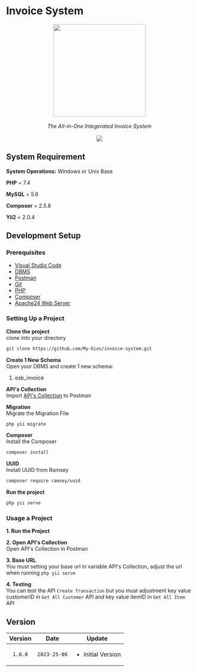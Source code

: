 # Invoice System
<div align="center" style='text-align : center;'>
  <div class='row'>
    <img src="https://img.freepik.com/free-icon/report_318-373693.jpg" width="250px"/>
  </div>
  <br>
  <i>The All-in-One Integerated Invoice System</i>
  <br>
</div>

<br>
<div align="center">
<img src="https://img.shields.io/badge/version-v1.0.0-blue" />
</div>

## System Requirement
**System Operations:** Windows or Unix Base

**PHP** = 7.4

**MySQL** = 5.6

**Composer** = 2.5.8

**Yii2** = 2.0.4

## Development Setup

### Prerequisites
<ul>
    <li><a href="https://code.visualstudio.com/download" target="_blank" rel="noopener noreferrer">Visual Studio Code</a></li>
    <li><a href="https://dev.mysql.com/downloads/workbench/" target="_blank" rel="noopener noreferrer">DBMS</a></li>
    <li><a href="https://www.postman.com/downloads/" target="_blank" rel="noopener noreferrer">Postman</a></li>
    <li><a href="https://git-scm.com/downloads" target="_blank" rel="noopener noreferrer">Git</a></li>
    <li><a href="https://www.php.net/downloads.php" target="_blank" rel="noopener noreferrer">PHP</a></li>
    <li><a href="https://getcomposer.org/download/" target="_blank" rel="noopener noreferrer">Composer</a></li>
    <li><a href="https://docs.google.com/document/d/10Xvm_m-IcQFSjnP-zyUdUItCayjlEMzU/edit?usp=sharing&ouid=101904115063108684048&rtpof=true&sd=true" target="_blank" rel="noopener noreferrer">Apache24 Web Server</a></li>
</ul>

### Setting Up a Project
<b>Clone the project</b>
<br>
clone into your directory
```bash
git clone https://github.com/My-Dios/invoice-system.git
```

<b>Create 1 New Schema</b> 
<br>
Open your DBMS and create 1 new schema:  
<ol>
    <li>esb_invoice</li>
</ol>

<b>API's Collection</b> 
<br>
Import <a href="https://drive.google.com/file/d/1U8A9BKlGWX92riqZFONCxSiKv-hcAs14/view?usp=sharing" target="_blank" rel="noopener noreferrer">API's Collection</a> to Postman 

<b>Migration</b>
<br>
Migrate the Migration File 
```bash
php yii migrate
```

<b>Composer</b>
<br>
Install the Composer 
```bash
composer install
```

<b>UUID</b>
<br>
Install UUID from Ramsey
```bash
composer require ramsey/uuid
```

<b>Run the project</b>
<br>
```bash
php yii serve
```


### Usage a Project
<b>1. Run the Project</b> 
<br>

<b>2. Open API's Collection</b> 
<br>
Open API's Collection in Postman

<b>3. Base URL</b> 
<br>
You must setting your base url in variable API's Collection, adjust the url when running `php yii serve`

<b>4. Testing</b> 
<br>
You can test the API `Create Transaction` but you must adjustment key value customerID in `Get All Customer` API and key value itemID in `Get All Item` API 


## Version
| Version | Date         | Update |
| :---:   |     :---:    |  ---   |
| `1.0.0`| `2023-25-06` | <ul><li>Initial Version</li></ul> |
